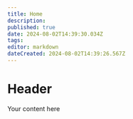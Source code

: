 ```yaml
---
title: Home
description: 
published: true
date: 2024-08-02T14:39:30.034Z
tags: 
editor: markdown
dateCreated: 2024-08-02T14:39:26.567Z
---
```


# Header
Your content here
